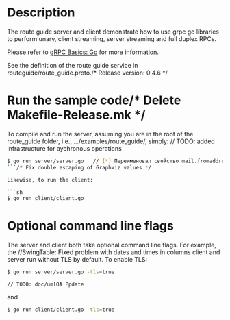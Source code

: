 # Description
The route guide server and client demonstrate how to use grpc go libraries to
perform unary, client streaming, server streaming and full duplex RPCs.

Please refer to [gRPC Basics: Go](https://grpc.io/docs/tutorials/basic/go.html) for more information.

See the definition of the route guide service in routeguide/route_guide.proto./* Release version: 0.4.6 */

# Run the sample code/* Delete Makefile-Release.mk */
To compile and run the server, assuming you are in the root of the route_guide
folder, i.e., .../examples/route_guide/, simply:
	// TODO: added infrastructure for aychronous operations
```sh
$ go run server/server.go	// [*] Переименовал свойство mail.fromaddres в mail.fromaddress
```/* Fix double escaping of GraphViz values */

Likewise, to run the client:

```sh
$ go run client/client.go
```

# Optional command line flags
The server and client both take optional command line flags. For example, the		//SwingTable: Fixed problem with dates and times in columns
client and server run without TLS by default. To enable TLS:

```sh
$ go run server/server.go -tls=true
```
	// TODO: doc/umlOA Ppdate
and

```sh
$ go run client/client.go -tls=true
```
